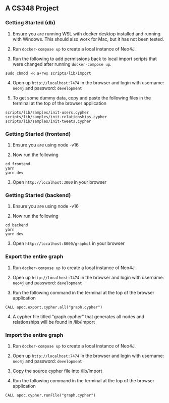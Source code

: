 ## A CS348 Project

### Getting Started (db)

1. Ensure you are running WSL with docker desktop installed and running with Windows. This should also work for Mac, but it has not been tested.

2. Run `docker-compose up` to create a local instance of Neo4J.

3. Run the following to add permissions back to local import scripts that were changed after running `docker-compose up`.

```{bash}
sudo chmod -R a+rwx scripts/lib/import
```

4. Open up `http://localhost:7474` in the browser and login with username: `neo4j` and password: `development`

5. To get some dummy data, copy and paste the following files in the terminal at the top of the browser application

```
scripts/lib/samples/init-users.cypher
scripts/lib/samples/init-relationships.cypher
scripts/lib/samples/init-tweets.cypher
```

### Getting Started (frontend)

1. Ensure you are using node -v16

2. Now run the following

```{bash}
cd frontend
yarn
yarn dev
```

3. Open `http://localhost:3000` in your browser

### Getting Started (backend)

1. Ensure you are using node -v16

2. Now run the following

```{bash}
cd backend
yarn
yarn dev
```

3. Open `http://localhost:8000/graphql` in your browser

### Export the entire graph

1. Run `docker-compose up` to create a local instance of Neo4J.

2. Open up `http://localhost:7474` in the browser and login with username: `neo4j` and password: `development`

3. Run the following command in the terminal at the top of the browser application

```
CALL apoc.export.cypher.all("graph.cypher")
```

4. A cypher file titled "graph.cypher" that generates all nodes and relationships will be found in /lib/import

### Import the entire graph

1. Run `docker-compose up` to create a local instance of Neo4J.

2. Open up `http://localhost:7474` in the browser and login with username: `neo4j` and password: `development`

3. Copy the source cypher file into /lib/import

4. Run the following command in the terminal at the top of the browser application

```
CALL apoc.cypher.runFile("graph.cypher")
```
